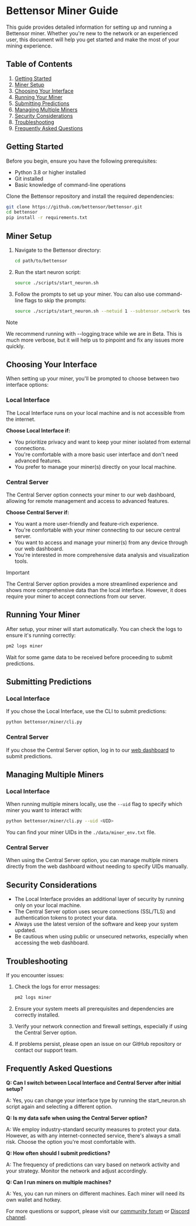 # Bettensor Miner Guide

This guide provides detailed information for setting up and running a Bettensor miner. Whether you're new to the network or an experienced user, this document will help you get started and make the most of your mining experience.

## Table of Contents

1. [Getting Started](#getting-started)
2. [Miner Setup](#miner-setup)
3. [Choosing Your Interface](#choosing-your-interface)
4. [Running Your Miner](#running-your-miner)
5. [Submitting Predictions](#submitting-predictions)
6. [Managing Multiple Miners](#managing-multiple-miners)
7. [Security Considerations](#security-considerations)
8. [Troubleshooting](#troubleshooting)
9. [Frequently Asked Questions](#frequently-asked-questions)

## Getting Started

Before you begin, ensure you have the following prerequisites:

- Python 3.8 or higher installed
- Git installed
- Basic knowledge of command-line operations

Clone the Bettensor repository and install the required dependencies:

```bash
git clone https://github.com/bettensor/bettensor.git
cd bettensor
pip install -r requirements.txt
```

## Miner Setup

1. Navigate to the Bettensor directory:
   ```bash
   cd path/to/bettensor
   ```

2. Run the start neuron script:
   ```bash
   source ./scripts/start_neuron.sh
   ```

3. Follow the prompts to set up your miner. You can also use command-line flags to skip the prompts:
   ```bash
   source ./scripts/start_neuron.sh --netuid 1 --subtensor.network test --wallet.name mywallet --wallet.hotkey myhotkey
   ```

>[!NOTE]
> We recommend running with --logging.trace while we are in Beta. This is much more verbose, but it will help us to pinpoint and fix any issues more quickly.

## Choosing Your Interface

When setting up your miner, you'll be prompted to choose between two interface options:

### Local Interface

The Local Interface runs on your local machine and is not accessible from the internet.

**Choose Local Interface if:**
- You prioritize privacy and want to keep your miner isolated from external connections.
- You're comfortable with a more basic user interface and don't need advanced features.
- You prefer to manage your miner(s) directly on your local machine.

### Central Server

The Central Server option connects your miner to our web dashboard, allowing for remote management and access to advanced features.

**Choose Central Server if:**
- You want a more user-friendly and feature-rich experience.
- You're comfortable with your miner connecting to our secure central server.
- You want to access and manage your miner(s) from any device through our web dashboard.
- You're interested in more comprehensive data analysis and visualization tools.

>[!IMPORTANT]
> The Central Server option provides a more streamlined experience and shows more comprehensive data than the local interface. However, it does require your miner to accept connections from our server.

## Running Your Miner

After setup, your miner will start automatically. You can check the logs to ensure it's running correctly:

```bash
pm2 logs miner
```

Wait for some game data to be received before proceeding to submit predictions.

## Submitting Predictions

### Local Interface

If you chose the Local Interface, use the CLI to submit predictions:

```bash
python bettensor/miner/cli.py
```

### Central Server

If you chose the Central Server option, log in to our [web dashboard](https://bettensor.com/dashboard) to submit predictions.

## Managing Multiple Miners

### Local Interface

When running multiple miners locally, use the `--uid` flag to specify which miner you want to interact with:

```bash
python bettensor/miner/cli.py --uid <UID>
```

You can find your miner UIDs in the `./data/miner_env.txt` file.

### Central Server

When using the Central Server option, you can manage multiple miners directly from the web dashboard without needing to specify UIDs manually.

## Security Considerations

- The Local Interface provides an additional layer of security by running only on your local machine.
- The Central Server option uses secure connections (SSL/TLS) and authentication tokens to protect your data.
- Always use the latest version of the software and keep your system updated.
- Be cautious when using public or unsecured networks, especially when accessing the web dashboard.

## Troubleshooting

If you encounter issues:

1. Check the logs for error messages:
   ```bash
   pm2 logs miner
   ```

2. Ensure your system meets all prerequisites and dependencies are correctly installed.

3. Verify your network connection and firewall settings, especially if using the Central Server option.

4. If problems persist, please open an issue on our GitHub repository or contact our support team.

## Frequently Asked Questions

**Q: Can I switch between Local Interface and Central Server after initial setup?**

A: Yes, you can change your interface type by running the start_neuron.sh script again and selecting a different option.

**Q: Is my data safe when using the Central Server option?**

A: We employ industry-standard security measures to protect your data. However, as with any internet-connected service, there's always a small risk. Choose the option you're most comfortable with.

**Q: How often should I submit predictions?**

A: The frequency of predictions can vary based on network activity and your strategy. Monitor the network and adjust accordingly.

**Q: Can I run miners on multiple machines?**

A: Yes, you can run miners on different machines. Each miner will need its own wallet and hotkey.

For more questions or support, please visit our [community forum](https://community.bettensor.com) or [Discord channel](https://discord.gg/bettensor).
